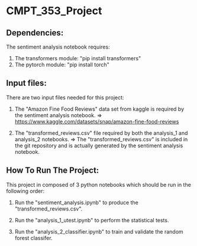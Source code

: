# CMPT_353_Project

## Dependencies:
The sentiment analysis notebook requires:
1) The transformers module: "pip install transformers"
2) The pytorch module: "pip install torch"

## Input files:
There are two input files needed for this project:
1) The "Amazon Fine Food Reviews" data set from kaggle is required by the sentiment analysis notebook.
    => https://www.kaggle.com/datasets/snap/amazon-fine-food-reviews

2) The "transformed_reviews.csv" file required by both the analysis_1 and analysis_2 notebooks.
    => The "transformed_reviews.csv" is included in the git repository and is actually generated by the sentiment analysis notebook.

## How To Run The Project:
This project in composed of 3 python notebooks which should be run in the following order:

1) Run the "sentiment_analysis.ipynb" to produce the "transformed_reviews.csv".

2) Run the "analysis_1_utest.ipynb" to perform the statistical tests.

3) Run the "analysis_2_classifier.ipynb" to train and validate the random forest classifer.